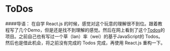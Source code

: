 # ToDos
####导语：
在自学 React.js 的时候，感觉对这个玩意的理解很不到位。跟着教程写了几个Demo，但是还是找不到理解的感觉。然后在网上看到了这个[Todos](http://todomvc.com/examples/react/#/)的项目。之前自己也有写过一个草（lan）率（wei）的基于JavaScript的 Todos。然后也是借此机会，将之前没有完成的 Todos 完成，再使用 React.js 重构一下。
